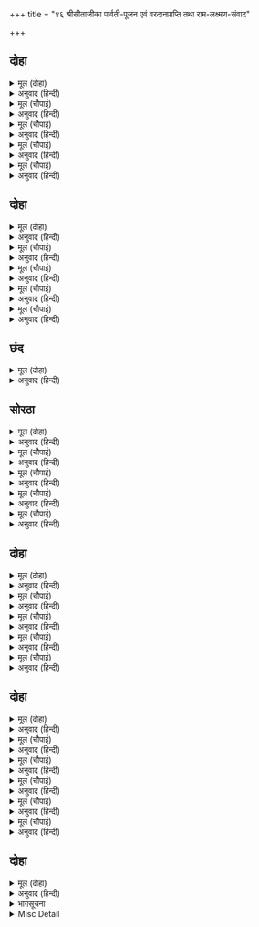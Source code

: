 +++
title = "४६ श्रीसीताजीका पार्वती-पूजन एवं वरदानप्राप्ति तथा राम-लक्ष्मण-संवाद"

+++


## दोहा


<details><summary>मूल (दोहा)</summary>

देखन मिस मृग बिहग तरु फिरइ बहोरि बहोरि।  
निरखि निरखि रघुबीर छबि बाढ़इ प्रीति न थोरि॥ २३४॥
</details>

<details><summary>अनुवाद (हिन्दी)</summary>

मृग, पक्षी और वृक्षोंको देखनेके बहाने सीताजी बार-बार घूम जाती हैं और श्रीरामजीकी छबि देख-देखकर उनका प्रेम कम नहीं बढ़ रहा है (अर्थात् बहुत ही बढ़ता जाता है)॥ २३४॥
</details>

<details><summary>मूल (चौपाई)</summary>

जानि कठिन सिवचाप बिसूरति।  
चली राखि उर स्यामल मूरति॥  
प्रभु जब जात जानकी जानी।  
सुख सनेह सोभा गुन खानी॥
</details>

<details><summary>अनुवाद (हिन्दी)</summary>

शिवजीके धनुषको कठोर जानकर वे विसूरती (मनमें विलाप करती) हुई हृदयमें श्रीरामजीकी साँवली मूर्तिको रखकर चलीं। (शिवजीके धनुषकी कठोरताका स्मरण आनेसे उन्हें चिन्ता होती थी कि ये सुकुमार रघुनाथजी उसे कैसे तोड़ेंगे, पिताके प्रणकी स्मृतिसे उनके हृदयमें क्षोभ था ही, इसलिये मनमें विलाप करने लगीं। प्रेमवश ऐश्वर्यकी विस्मृति हो जानेसे ही ऐसा हुआ; फिर भगवान् के बलका स्मरण आते ही वे हर्षित हो गयीं और साँवली छबिको हृदयमें धारण करके चलीं।) प्रभु श्रीरामजीने जब सुख, स्नेह, शोभा और गुणोंकी खान श्रीजानकीजीको जाती हुई जाना,॥ १॥
</details>

<details><summary>मूल (चौपाई)</summary>

परम प्रेममय मृदु मसि कीन्ही।  
चारु चित्त भीतीं लिखि लीन्ही॥  
गई भवानी भवन बहोरी।  
बंदि चरन बोली कर जोरी॥
</details>

<details><summary>अनुवाद (हिन्दी)</summary>

तब परमप्रेमकी कोमल स्याही बनाकर उनके स्वरूपको अपने सुन्दर चित्तरूपी भित्तिपर चित्रित कर लिया। सीताजी पुनः भवानीजीके मन्दिरमें गयीं और उनके चरणोंकी वन्दना करके हाथ जोड़कर बोलीं—॥ २॥
</details>

<details><summary>मूल (चौपाई)</summary>

जय जय गिरिबरराज किसोरी।  
जय महेस मुख चंद चकोरी॥  
जय गजबदन षडानन माता।  
जगत जननि दामिनि दुति गाता॥
</details>

<details><summary>अनुवाद (हिन्दी)</summary>

हे श्रेष्ठ पर्वतोंके राजा हिमाचलकी पुत्री पार्वती! आपकी जय हो, जय हो; हे महादेवजीके मुखरूपी चन्द्रमाकी (ओर टकटकी लगाकर देखनेवाली) चकोरी! आपकी जय हो; हे हाथीके मुखवाले गणेशजी और छः मुखवाले स्वामिकार्तिकजीकी माता! हे जगज्जननी! हे बिजलीकी-सी कान्तियुक्त शरीरवाली! आपकी जय हो!॥ ३॥
</details>

<details><summary>मूल (चौपाई)</summary>

नहिं तव आदि मध्य अवसाना।  
अमित प्रभाउ बेदु नहिं जाना॥  
भव भव बिभव पराभव कारिनि।  
बिस्व बिमोहनि स्वबस बिहारिनि॥
</details>

<details><summary>अनुवाद (हिन्दी)</summary>

आपका न आदि है, न मध्य है और न अन्त है। आपके असीम प्रभावको वेद भी नहीं जानते। आप संसारको उत्पन्न, पालन और नाश करनेवाली हैं। विश्वको मोहित करनेवाली और स्वतन्त्ररूपसे विहार करनेवाली हैं॥ ४॥
</details>

## दोहा


<details><summary>मूल (दोहा)</summary>

पतिदेवता सुतीय महुँ मातु प्रथम तव रेख।  
महिमा अमित न सकहिं कहि सहस सारदा सेष॥ २३५॥
</details>

<details><summary>अनुवाद (हिन्दी)</summary>

पतिको इष्टदेव माननेवाली श्रेष्ठ नारियोंमें हे माता! आपकी प्रथम गणना है। आपकी अपार महिमाको हजारों सरस्वती और शेषजी भी नहीं कह सकते॥ २३५॥
</details>

<details><summary>मूल (चौपाई)</summary>

सेवत तोहि सुलभ फल चारी।  
बरदायनी पुरारि पिआरी॥  
देबि पूजि पद कमल तुम्हारे।  
सुर नर मुनि सब होहिं सुखारे॥
</details>

<details><summary>अनुवाद (हिन्दी)</summary>

हे (भक्तोंको मुँहमाँगा) वर देनेवाली! हे त्रिपुरके शत्रु शिवजीकी प्रिय पत्नी! आपकी सेवा करनेसे चारों फल सुलभ हो जाते हैं। हे देवि! आपके चरणकमलोंकी पूजा करके देवता, मनुष्य और मुनि सभी सुखी हो जाते हैं॥ १॥
</details>

<details><summary>मूल (चौपाई)</summary>

मोर मनोरथु जानहु नीकें।  
बसहु सदा उर पुर सबही कें॥  
कीन्हेउँ प्रगट न कारन तेहीं।  
अस कहि चरन गहे बैदेहीं॥
</details>

<details><summary>अनुवाद (हिन्दी)</summary>

मेरे मनोरथको आप भलीभाँति जानती हैं; क्योंकि आप सदा सबके हृदयरूपी नगरीमें निवास करती हैं। इसी कारण मैंने उसको प्रकट नहीं किया। ऐसा कहकर जानकीजीने उनके चरण पकड़ लिये॥ २॥
</details>

<details><summary>मूल (चौपाई)</summary>

बिनय प्रेम बस भई भवानी।  
खसी माल मूरति मुसुकानी॥  
सादर सियँ प्रसादु सिर धरेऊ।  
बोली गौरि हरषु हियँ भरेऊ॥
</details>

<details><summary>अनुवाद (हिन्दी)</summary>

गिरिजाजी सीताजीके विनय और प्रेमके वशमें हो गयीं। उन (के गले) की माला खिसक पड़ी और मूर्ति मुसकरायी। सीताजीने आदरपूर्वक उस प्रसाद (माला) को सिरपर धारण किया। गौरीजीका हृदय हर्षसे भर गया और वे बोलीं—॥ ३॥
</details>

<details><summary>मूल (चौपाई)</summary>

सुनु सिय सत्य असीस हमारी।  
पूजिहि मन कामना तुम्हारी॥  
नारद बचन सदा सुचि साचा।  
सो बरु मिलिहि जाहिं मनु राचा॥
</details>

<details><summary>अनुवाद (हिन्दी)</summary>

हे सीता! हमारी सच्ची आसीस सुनो, तुम्हारी मनःकामना पूरी होगी। नारदजीका वचन सदा पवित्र (संशय, भ्रम आदि दोषोंसे रहित) और सत्य है। जिसमें तुम्हारा मन अनुरक्त हो गया है, वही वर तुमको मिलेगा॥ ४॥
</details>

## छंद


<details><summary>मूल (दोहा)</summary>

मनु जाहिं राचेउ मिलिहि सो बरु सहज सुंदर साँवरो।  
करुना निधान सुजान सीलु सनेहु जानत रावरो॥  
एहि भाँति गौरि असीस सुनि सिय सहित हियँ हरषीं अली।  
तुलसी भवानिहि पूजि पुनि पुनि मुदित मन मंदिर चली॥
</details>

<details><summary>अनुवाद (हिन्दी)</summary>

जिसमें तुम्हारा मन अनुरक्त हो गया है, वही स्वभावसे ही सुन्दर साँवला वर (श्रीरामचन्द्रजी) तुमको मिलेगा। वह दयाका खजाना और सुजान (सर्वज्ञ) है, तुम्हारे शील और स्नेहको जानता है। इस प्रकार श्रीगौरीजीका आशीर्वाद सुनकर जानकीजीसमेत सब सखियाँ हृदयमें हर्षित हुईं। तुलसीदासजी कहते हैं—भवानीजीको बार-बार पूजकर सीताजी प्रसन्न मनसे राजमहलको लौट चलीं।
</details>

## सोरठा


<details><summary>मूल (दोहा)</summary>

जानि गौरि अनुकूल सिय हिय हरषु न जाइ कहि।  
मंजुल मंगल मूल बाम अंग फरकन लगे॥ २३६॥
</details>

<details><summary>अनुवाद (हिन्दी)</summary>

गौरीजीको अनुकूल जानकर सीताजीके हृदयको जो हर्ष हुआ वह कहा नहीं जा सकता। सुन्दर मङ्गलोंके मूल उनके बायें अंग फड़कने लगे॥ २३६॥
</details>

<details><summary>मूल (चौपाई)</summary>

हृदयँ सराहत सीय लोनाई।  
गुर समीप गवने दोउ भाई॥  
राम कहा सबु कौसिक पाहीं।  
सरल सुभाउ छुअत छल नाहीं॥
</details>

<details><summary>अनुवाद (हिन्दी)</summary>

हृदयमें सीताजीके सौन्दर्यकी सराहना करते हुए दोनों भाई गुरुजीके पास गये। श्रीरामचन्द्रजीने विश्वामित्रजीसे सब कुछ कह दिया। क्योंकि उनका सरल स्वभाव है, छल तो उसे छूता भी नहीं है॥ १॥
</details>

<details><summary>मूल (चौपाई)</summary>

सुमन पाइ मुनि पूजा कीन्ही।  
पुनि असीस दुहु भाइन्ह दीन्ही॥  
सुफल मनोरथ होहुँ तुम्हारे।  
रामु लखनु सुनि भए सुखारे॥
</details>

<details><summary>अनुवाद (हिन्दी)</summary>

फूल पाकर मुनिने पूजा की। फिर दोनों भाइयोंको आशीर्वाद दिया कि तुम्हारे मनोरथ सफल हों। यह सुनकर श्रीराम-लक्ष्मण सुखी हुए॥ २॥
</details>

<details><summary>मूल (चौपाई)</summary>

करि भोजनु मुनिबर बिग्यानी।  
लगे कहन कछु कथा पुरानी॥  
बिगत दिवसु गुरु आयसु पाई।  
संध्या करन चले दोउ भाई॥
</details>

<details><summary>अनुवाद (हिन्दी)</summary>

श्रेष्ठ विज्ञानी मुनि विश्वामित्रजी भोजन करके कुछ प्राचीन कथाएँ कहने लगे। (इतनेमें) दिन बीत गया और गुरुकी आज्ञा पाकर दोनों भाई सन्ध्या करने चले॥ ३॥
</details>

<details><summary>मूल (चौपाई)</summary>

प्राची दिसि ससि उयउ सुहावा।  
सिय मुख सरिस देखि सुखु पावा॥  
बहुरि बिचारु कीन्ह मन माहीं।  
सीय बदन सम हिमकर नाहीं॥
</details>

<details><summary>अनुवाद (हिन्दी)</summary>

(उधर) पूर्व दिशामें सुन्दर चन्द्रमा उदय हुआ। श्रीरामचन्द्रजीने उसे सीताके मुखके समान देखकर सुख पाया। फिर मनमें विचार किया कि यह चन्द्रमा सीताजीके मुखके समान नहीं है॥ ४॥
</details>

## दोहा


<details><summary>मूल (दोहा)</summary>

जनमु सिंधु पुनि बंधु बिषु दिन मलीन सकलंक।  
सिय मुख समता पाव किमि चंदु बापुरो रंक॥ २३७॥
</details>

<details><summary>अनुवाद (हिन्दी)</summary>

खारे समुद्रमें तो इसका जन्म, फिर (उसी समुद्रसे उत्पन्न होनेके कारण) विष इसका भाई; दिनमें यह मलिन (शोभाहीन, निस्तेज) रहता है, और कलङ्की (काले दागसे युक्त) है। बेचारा गरीब चन्द्रमा सीताजीके मुखकी बराबरी कैसे पा सकता है?॥ २३७॥
</details>

<details><summary>मूल (चौपाई)</summary>

घटइ बढ़इ बिरहिनि दुखदाई।  
ग्रसइ राहु निज संधिहिं पाई॥  
कोक सोकप्रद पंकज द्रोही।  
अवगुन बहुत चंद्रमा तोही॥
</details>

<details><summary>अनुवाद (हिन्दी)</summary>

फिर यह घटता-बढ़ता है और विरहिणी स्त्रियोंको दुःख देनेवाला है; राहु अपनी सन्धिमें पाकर इसे ग्रस लेता है। चकवेको (चकवीके वियोगका) शोक देनेवाला और कमलका वैरी (उसे मुरझा देनेवाला) है। हे चन्द्रमा! तुझमें बहुत-से अवगुण हैं (जो सीताजीमें नहीं हैं)॥ १॥
</details>

<details><summary>मूल (चौपाई)</summary>

बैदेही मुख पटतर दीन्हे।  
होइ दोषु बड़ अनुचित कीन्हे॥  
सिय मुख छबि बिधु ब्याज बखानी।  
गुर पहिं चले निसा बड़ि जानी॥
</details>

<details><summary>अनुवाद (हिन्दी)</summary>

अतः जानकीजीके मुखकी तुझे उपमा देनेमें बड़ा अनुचित कर्म करनेका दोष लगेगा। इस प्रकार चन्द्रमाके बहाने सीताजीके मुखकी छबिका वर्णन करके, बड़ी रात हो गयी जान, वे गुरुजीके पास चले॥ २॥
</details>

<details><summary>मूल (चौपाई)</summary>

करि मुनि चरन सरोज प्रनामा।  
आयसु पाइ कीन्ह बिश्रामा॥  
बिगत निसा रघुनायक जागे।  
बंधु बिलोकि कहन अस लागे॥
</details>

<details><summary>अनुवाद (हिन्दी)</summary>

मुनिके चरणकमलोंमें प्रणाम करके, आज्ञा पाकर उन्होंने विश्राम किया; रात बीतनेपर श्रीरघुनाथजी जागे और भाईको देखकर ऐसा कहने लगे—॥ ३॥
</details>

<details><summary>मूल (चौपाई)</summary>

उयउ अरुन अवलोकहु ताता।  
पंकज कोक लोक सुखदाता॥  
बोले लखनु जोरि जुग पानी।  
प्रभु प्रभाउ सूचक मृदु बानी॥
</details>

<details><summary>अनुवाद (हिन्दी)</summary>

हे तात! देखो, कमल, चक्रवाक और समस्त संसारको सुख देनेवाला अरुणोदय हुआ है। लक्ष्मणजी दोनों हाथ जोड़कर प्रभुके प्रभावको सूचित करनेवाली कोमल वाणी बोले—॥ ४॥
</details>

## दोहा


<details><summary>मूल (दोहा)</summary>

अरुनोदयँ सकुचे कुमुद उडगन जोति मलीन।  
जिमि तुम्हार आगमन सुनि भए नृपति बलहीन॥ २३८॥
</details>

<details><summary>अनुवाद (हिन्दी)</summary>

अरुणोदय होनेसे कुमुदिनी सकुचा गयी और तारागणोंका प्रकाश फीका पड़ गया, जिस प्रकार आपका आना सुनकर सब राजा बलहीन हो गये हैं॥ २३८॥
</details>

<details><summary>मूल (चौपाई)</summary>

नृप सब नखत करहिं उजिआरी।  
टारि न सकहिं चाप तम भारी॥  
कमल कोक मधुकर खग नाना।  
हरषे सकल निसा अवसाना॥
</details>

<details><summary>अनुवाद (हिन्दी)</summary>

सब राजारूपी तारे उजाला (मन्द प्रकाश) करते हैं, पर वे धनुषरूपी महान् अन्धकारको हटा नहीं सकते। रात्रिका अन्त होनेसे जैसे कमल, चकवे, भौंरे और नाना प्रकारके पक्षी हर्षित हो रहे हैं॥ १॥
</details>

<details><summary>मूल (चौपाई)</summary>

ऐसेहिं प्रभु सब भगत तुम्हारे।  
होइहहिं टूटें धनुष सुखारे॥  
उयउ भानु बिनु श्रम तम नासा।  
दुरे नखत जग तेजु प्रकासा॥
</details>

<details><summary>अनुवाद (हिन्दी)</summary>

वैसे ही हे प्रभो! आपके सब भक्त धनुष टूटनेपर सुखी होंगे। सूर्य उदय हुआ, बिना ही परिश्रम अन्धकार नष्ट हो गया। तारे छिप गये, संसारमें तेजका प्रकाश हो गया॥ २॥
</details>

<details><summary>मूल (चौपाई)</summary>

रबि निज उदय ब्याज रघुराया।  
प्रभु प्रतापु सब नृपन्ह दिखाया॥  
तव भुज बल महिमा उदघाटी।  
प्रगटी धनु बिघटन परिपाटी॥
</details>

<details><summary>अनुवाद (हिन्दी)</summary>

हे रघुनाथजी! सूर्यने अपने उदयके बहाने सब राजाओंको प्रभु (आप) का प्रताप दिखलाया है। आपकी भुजाओंके बलकी महिमाको उद्घाटित करने (खोलकर दिखाने) के लिये ही धनुष तोड़नेकी यह पद्धति प्रकट हुई है॥ ३॥
</details>

<details><summary>मूल (चौपाई)</summary>

बंधु बचन सुनि प्रभु मुसुकाने।  
होइ सुचि सहज पुनीत नहाने॥  
नित्यक्रिया करि गुरु पहिं आए।  
चरन सरोज सुभग सिर नाए॥
</details>

<details><summary>अनुवाद (हिन्दी)</summary>

भाईके वचन सुनकर प्रभु मुसकराये। फिर स्वभावसे ही पवित्र श्रीरामजीने शौचसे निवृत्त होकर स्नान किया और नित्यकर्म करके वे गुरुजीके पास आये। आकर उन्होंने गुरुजीके सुन्दर चरणकमलोंमें सिर नवाया॥ ४॥
</details>

<details><summary>मूल (चौपाई)</summary>

सतानंदु तब जनक बोलाए।  
कौसिक मुनि पहिं तुरत पठाए॥  
जनक बिनय तिन्ह आइ सुनाई।  
हरषे बोलि लिए दोउ भाई॥
</details>

<details><summary>अनुवाद (हिन्दी)</summary>

तब जनकजीने शतानन्दजीको बुलाया और उन्हें तुरंत ही विश्वामित्र मुनिके पास भेजा। उन्होंने आकर जनकजीकी विनती सुनायी। विश्वामित्रजीने हर्षित होकर दोनों भाइयोंको बुलाया॥ ५॥
</details>

## दोहा


<details><summary>मूल (दोहा)</summary>

सतानंद पद बंदि प्रभु बैठे गुर पहिं जाइ।  
चलहु तात मुनि कहेउ तब पठवा जनक बोलाइ॥ २३९॥
</details>

<details><summary>अनुवाद (हिन्दी)</summary>

शतानन्दजीके चरणोंकी वन्दना करके प्रभु श्रीरामचन्द्रजी गुरुजीके पास जा बैठे। तब मुनिने कहा—हे तात! चलो, जनकजीने बुला भेजा है॥ २३९॥
</details>

<details><summary>भागसूचना</summary>

मासपारायण, आठवाँ विश्राम  
नवाह्नपारायण, दूसरा विश्राम
</details>

<details><summary>Misc Detail</summary>


</details>
